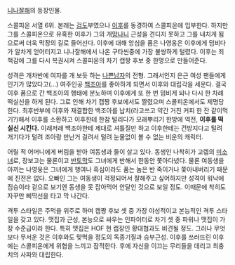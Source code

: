 [니나잘해](%EB%8B%88%EB%82%98%EC%9E%98%ED%95%B4.md)의 등장인물.

스콜피온 서열 6위. 본래는 [검도](%EA%B2%80%EB%8F%84.md)부였으나
[이후](%EC%9D%B4%ED%9B%84.md)를 동경하여 스콜피온에 입부한다. 하지만 그를 스콜피온으로 유혹한 이후가 그의
개[망나니](%EB%A7%9D%EB%82%98%EB%8B%88.md) 근성을 견디지 못하고 그를 내치게 됨으로써 더욱 막장의 길로
들어선다. 이후에 대해 앙심을 품은 나영웅은 이후에게 덤비다가 알차게 얻어터지고 니나잘해에서 나온 구타씬중에 가장 불쌍하게 털렸다. 이후는
죄책감에 그를 다시 복권시켜 스콜피온의 차기 캡짱 후보 중 한명으로 만들어준다.

성격은 개차반에 여자를 개 보듯 하는 [나쁜남자](%EB%82%98%EC%81%9C%EB%82%A8%EC%9E%90.md)의 전형.
그래서인지 은근 여성 팬들에게 인기가 많았다고(...) 여주인공 [백조아](%EB%B0%B1%EC%A1%B0%EC%95%84.md)를
좋아하게 되면서 이후와 대립각을 세운다. 결국 이후 품으로 간 백조아의 행태에 분노하며 이후에게 또 한 번 덤비게 되나 다시 한 차례
떡실신을 하게 된다. 그로 인해 차기 캡짱 후보에서도 짤렸으며 스콜피온에서도 제명당한다. 최후반부에 이후와 재결합한 백조아를 납치(라고쓰고
약간 거친 커피 한 잔 같이먹기?)해서 이후를 소환하고 이후한테 한참 털리다가 모래뿌리기 한방에 역전, **이후를 떡실신 시킨다.**
이래저래 백조아한테 제대로 셔틀질만 하고 이후한테는 건방지다고 털려 개기다가 털려 조아랑 만난거 걸려서 털려 눈물없이 볼 수 없는 비운의
캐릭터.

어릴 적 어머니에게 버림을 받아 여동생과 둘이 살고 있다. 동생인 나착히가 고렙의
[미소녀](%EB%AF%B8%EC%86%8C%EB%85%80.md)로, 장보고는 물론이고
[반토막](%EB%B0%98%ED%86%A0%EB%A7%89.md)도 그녀에게 반해서 한동안 쫓아다녔다. 물론 여동생을 아끼는 나영웅은
그녀에게 행여나 흑심이라도 품는 놈은 반 죽이거나 쫓아내버리기 때문에 진전은 없다. 오빠인 그는 여동생이 걱정되어서 잘해주고 싶어하지만
성격이 워낙에 짐승이라 겉으로 보기엔 동생을 못 잡아먹어 안달인 것으로 보일 정도. 이때문에 착히도 자꾸만 삐딱선을 타고 막 나간다.

격투 스타일은 주먹을 위주로 하며 캡짱 후보 셋 중 가장 야성적이고 본능적인 격투 스타일을 갖고 있다. 맷집과 근성, 본능으로 싸우는
인파이터로 차기 셋 중 파워나 맷집이 가장 수준급이라 한다. 특히 맷집은 HOF 현 캡장인 황대협과도 비견될 정도. 그러나 무엇보다 무서운
것은 이후와도 맞먹을 정도의 독종기질과 승부근성. 이후를 쓰러뜨린 이후에는 스콜피온에게 위협을 느끼고 잠적한다. 후에 자신을 이끄는 무리들을
데리고 최충치의 사파와 대립한다.

